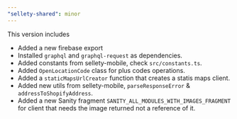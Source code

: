 ```yaml
---
"sellety-shared": minor
---
```


This version includes

- Added a new firebase export
- Installed `graphql` and `graphql-request` as dependencies.
- Added constants from sellety-mobile, check `src/constants.ts`.
- Added `OpenLocationCode` class for plus codes operations.
- Added a `staticMapsUrlCreator` function that creates a statis maps client.
- Added new utils from sellety-mobile, `parseResponseError` & `addressToShopifyAddress`.
- Added a new Sanity fragment `SANITY_ALL_MODULES_WITH_IMAGES_FRAGMENT` for client that needs the image returned not a reference of it.
